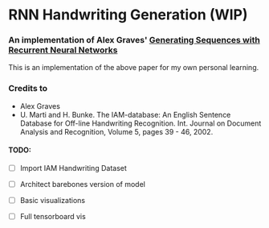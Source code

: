 # RNN Handwriting Generation (WIP)
### An implementation of Alex Graves' [Generating Sequences with Recurrent Neural Networks](https://arxiv.org/pdf/1308.0850.pdf)

This is an implementation of the above paper for my own personal learning.

### Credits to
* Alex Graves
* U. Marti and H. Bunke. The IAM-database: An English Sentence Database for Off-line Handwriting Recognition. Int. Journal on Document Analysis and Recognition, Volume 5, pages 39 - 46, 2002.

#### TODO:
- [ ] Import IAM Handwriting Dataset
- [ ] Architect barebones version of model
- [ ] Basic visualizations
- [ ] Full tensorboard vis


